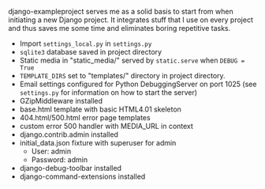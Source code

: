 django-exampleproject serves me as a solid basis to start from when initiating 
a new Django project. It integrates stuff that I use on every project 
and thus saves me some time and eliminates boring repetitive tasks.

- Import `settings_local.py` in `settings.py`
- `sqlite3` database saved in project directory
- Static media in "static_media/" served by `static.serve` when `DEBUG = True`
- `TEMPLATE_DIRS` set to "templates/" directory in project directory.
- Email settings configured for Python DebuggingServer on port 1025 (see `settings.py` for information on how to start the server)
- GZipMiddleware installed
- base.html template with basic HTML4.01 skeleton
- 404.html/500.html error page templates
- custom error 500 handler with MEDIA_URL in context
- django.contrib.admin installed
- initial_data.json fixture with superuser for admin
    - User: admin
    - Password: admin
- django-debug-toolbar installed
- django-command-extensions installed
